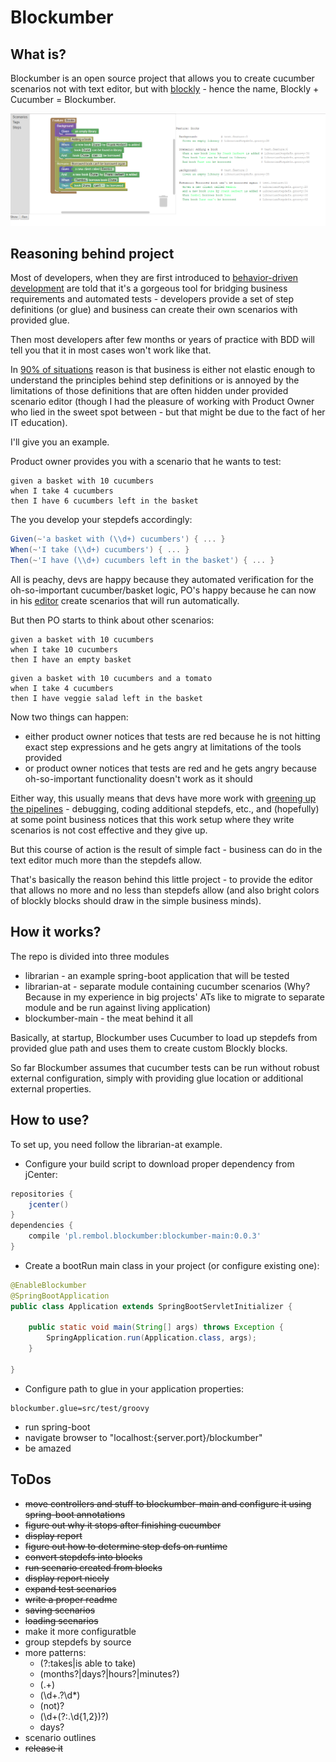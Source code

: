 # Blockumber

## What is?

Blockumber is an open source project that allows you to create cucumber scenarios not with text editor, but with [blockly] - hence the name, Blockly + Cucumber = Blockumber.

![Alt text](/blockumber.png?raw=true "Blockumber in action")

## Reasoning behind project

Most of developers, when they are first introduced to [behavior-driven development] are told that it's a gorgeous tool for bridging business requirements and automated tests - developers provide a set of step definitions (or glue) and business can create their own scenarios with provided glue.

Then most developers after few months or years of practice with BDD will tell you that it in most cases won't work like that.

In [90% of situations] reason is that business is either not elastic enough to understand the principles behind step definitions or is annoyed by the limitations of those definitions that are often hidden under provided scenario editor (though I had the pleasure of working with Product Owner who lied in the sweet spot between - but that might be due to the fact of her IT education).

I'll give you an example.

Product owner provides you with a scenario that he wants to test:
```
given a basket with 10 cucumbers
when I take 4 cucumbers
then I have 6 cucumbers left in the basket
```

The you develop your stepdefs accordingly:
```groovy
Given(~'a basket with (\\d+) cucumbers') { ... }
When(~'I take (\\d+) cucumbers') { ... }
Then(~'I have (\\d+) cucumbers left in the basket') { ... }
```
All is peachy, devs are happy because they automated verification for the oh-so-important cucumber/basket logic, PO's happy because he can now in his [editor] create scenarios that will run automatically.

But then PO starts to think about other scenarios:
```
given a basket with 10 cucumbers
when I take 10 cucumbers
then I have an empty basket
```

```
given a basket with 10 cucumbers and a tomato
when I take 4 cucumbers
then I have veggie salad left in the basket
```

Now two things can happen:
* either product owner notices that tests are red because he is not hitting exact step expressions and he gets angry at limitations of the tools provided
* or product owner notices that tests are red and he gets angry because oh-so-important functionality doesn't work as it should

Either way, this usually means that devs have more work with [greening up the pipelines] - debugging, coding additional stepdefs, etc., and (hopefully) at some point business notices that this work setup where they write scenarios is not cost effective and they give up.

But this course of action is the result of simple fact - business can do in the text editor much more than the stepdefs allow.

That's basically the reason behind this little project - to provide the editor that allows no more and no less than stepdefs allow (and also bright colors of blockly blocks should draw in the simple business minds).

## How it works?

The repo is divided into three modules
* librarian - an example spring-boot application that will be tested
* librarian-at - separate module containing cucumber scenarios (Why? Because in my experience in big projects' ATs like to migrate to separate module and be run against living application)
* blockumber-main - the meat behind it all

Basically, at startup, Blockumber uses Cucumber to load up stepdefs from provided glue path and uses them to create custom Blockly blocks.

So far Blockumber assumes that cucumber tests can be run without robust external configuration, simply with providing glue location or additional external properties.

## How to use?

To set up, you need follow the librarian-at example.
 * Configure your build script to download proper dependency from jCenter:

``` gradle
repositories {
	jcenter()
}
dependencies {
    compile 'pl.rembol.blockumber:blockumber-main:0.0.3'
}
```

 * Create a bootRun main class in your project (or configure existing one):
``` java
@EnableBlockumber
@SpringBootApplication
public class Application extends SpringBootServletInitializer {

    public static void main(String[] args) throws Exception {
        SpringApplication.run(Application.class, args);
    }

}
```
 * Configure path to glue in your application properties:
``` properties
blockumber.glue=src/test/groovy
```

* run spring-boot
* navigate browser to "localhost:{server.port}/blockumber"
* be amazed

## ToDos
* ~~move controllers and stuff to blockumber-main and configure it using spring-boot annotations~~
* ~~figure out why it stops after finishing cucumber~~
* ~~display report~~
* ~~figure out how to determine step defs on runtime~~
* ~~convert stepdefs into blocks~~
* ~~run scenario created from blocks~~
* ~~display report nicely~~
* ~~expand test scenarios~~
* ~~write a proper readme~~
* ~~saving scenarios~~
* ~~loading scenarios~~
* make it more configuratble
* group stepdefs by source
* more patterns:
  * (?:takes|is able to take)
  * (months?|days?|hours?|minutes?)
  * (.+)
  * (\d+.?\d*)
  * (not)?
  * (\d+(?:.\d{1,2})?)
  * days?
* scenario outlines
* ~~release it~~

[blockly]: https://developers.google.com/blockly
[behavior-driven development]: https://en.wikipedia.org/wiki/Behavior-driven_development
[90% of situations]: http://dilbert.com/strip/2008-05-08
[editor]: https://en.wikipedia.org/wiki/Microsoft_Notepad
[greening up the pipelines]: http://www.liquid-roof.com/images/painting2.jpg
